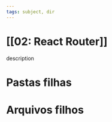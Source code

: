 ```yaml
---
tags: subject, dir
---
```


# [[02: React Router]]

description

# Pastas filhas



# Arquivos filhos


